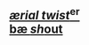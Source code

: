 ## [*ærial twist*<sup>er</sup>](https://webmural.com/aerial) <br> [bæ *sh*out](https://webmural.com/bae)
